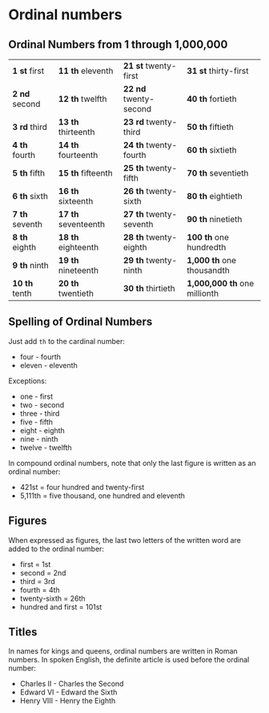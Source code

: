 # Ordinal numbers

## Ordinal Numbers from 1 through 1,000,000

|||||
|----------------|---------------------|------------------------|------------------------------|
|**1 st** first  |**11 th** eleventh   |**21 st** twenty-first  |**31 st** thirty-first        |
|**2 nd** second |**12 th** twelfth    |**22 nd** twenty-second |**40 th** fortieth            |
|**3 rd** third  |**13 th** thirteenth |**23 rd** twenty-third  |**50 th** fiftieth            |
|**4 th** fourth |**14 th** fourteenth |**24 th** twenty-fourth |**60 th** sixtieth            |
|**5 th** fifth  |**15 th** fifteenth  |**25 th** twenty-fifth  |**70 th** seventieth          |
|**6 th** sixth  |**16 th** sixteenth  |**26 th** twenty-sixth  |**80 th** eightieth           |
|**7 th** seventh|**17 th** seventeenth|**27 th** twenty-seventh|**90 th** ninetieth           |
|**8 th** eighth |**18 th** eighteenth |**28 th** twenty-eighth |**100 th** one hundredth      |
|**9 th** ninth  |**19 th** nineteenth |**29 th** twenty-ninth  |**1,000 th** one thousandth   |
|**10 th** tenth |**20 th** twentieth  |**30 th** thirtieth     |**1,000,000 th** one millionth|


## Spelling of Ordinal Numbers
Just add `th` to the cardinal number:

- four - fourth
- eleven - eleventh

Exceptions:
- one - first
- two - second
- three - third
- five - fifth
- eight - eighth
- nine - ninth
- twelve - twelfth

In compound ordinal numbers, note that only the last figure is written as an ordinal number:

- 421st = four hundred and twenty-first
- 5,111th = five thousand, one hundred and eleventh

## Figures
When expressed as figures, the last two letters of the written word are added to the ordinal number:
- first = 1st
- second = 2nd
- third = 3rd
- fourth = 4th
- twenty-sixth = 26th
- hundred and first = 101st

## Titles
In names for kings and queens, ordinal numbers are written in Roman numbers. In spoken English, the definite article is used before the ordinal number:
- Charles II - Charles the Second
- Edward VI - Edward the Sixth
- Henry VIII - Henry the Eighth
